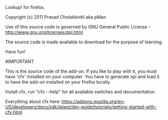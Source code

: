 Lookup! for firefox.

Copyright (c) 2011 Prasad Cholakkottil aka pMan

Use of this source code is governed by GNU General Public License - http://www.gnu.org/licenses/gpl.html

The source code is made available to download for the purpose of learning.

Have fun!

#IMPORTANT

This is the source code of the add-on. If you like to play with it, you must have 'cfx' installed on your 
computer. You have to generate xpi and load it to have the add-on installed on your firefox locally.

Install cfx, run "cfx --help" for all available switches and documentation.

Everything about cfx here:
https://addons.mozilla.org/en-US/developers/docs/sdk/latest/dev-guide/tutorials/getting-started-with-cfx.html
